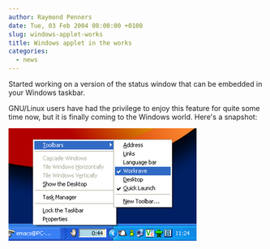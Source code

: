 ```yaml
---
author: Raymond Penners
date: Tue, 03 Feb 2004 08:00:00 +0100
slug: windows-applet-works
title: Windows applet in the works
categories:
  - news
---
```

Started working on a version of the status window that can be embedded in your
Windows taskbar.
<!--more-->

GNU/Linux users have had the privilege to enjoy this feature for quite some time
now, but it is finally coming to the Windows world. Here's a snapshot:

![Applet](workrave-applet.png)
